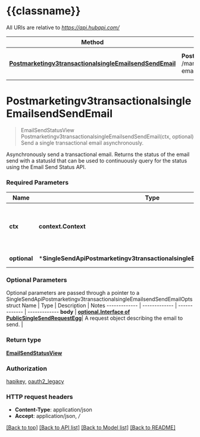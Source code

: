 # {{classname}}

All URIs are relative to *https://api.hubapi.com/*

Method | HTTP request | Description
------------- | ------------- | -------------
[**Postmarketingv3transactionalsingleEmailsendSendEmail**](SingleSendApi.md#Postmarketingv3transactionalsingleEmailsendSendEmail) | **Post** /marketing/v3/transactional/single-email/send | Send a single transactional email asynchronously.

# **Postmarketingv3transactionalsingleEmailsendSendEmail**
> EmailSendStatusView Postmarketingv3transactionalsingleEmailsendSendEmail(ctx, optional)
Send a single transactional email asynchronously.

Asynchronously send a transactional email. Returns the status of the email send with a statusId that can be used to continuously query for the status using the Email Send Status API.

### Required Parameters

Name | Type | Description  | Notes
------------- | ------------- | ------------- | -------------
 **ctx** | **context.Context** | context for authentication, logging, cancellation, deadlines, tracing, etc.
 **optional** | ***SingleSendApiPostmarketingv3transactionalsingleEmailsendSendEmailOpts** | optional parameters | nil if no parameters

### Optional Parameters
Optional parameters are passed through a pointer to a SingleSendApiPostmarketingv3transactionalsingleEmailsendSendEmailOpts struct
Name | Type | Description  | Notes
------------- | ------------- | ------------- | -------------
 **body** | [**optional.Interface of PublicSingleSendRequestEgg**](PublicSingleSendRequestEgg.md)| A request object describing the email to send. | 

### Return type

[**EmailSendStatusView**](EmailSendStatusView.md)

### Authorization

[hapikey](../README.md#hapikey), [oauth2_legacy](../README.md#oauth2_legacy)

### HTTP request headers

 - **Content-Type**: application/json
 - **Accept**: application/json, */*

[[Back to top]](#) [[Back to API list]](../README.md#documentation-for-api-endpoints) [[Back to Model list]](../README.md#documentation-for-models) [[Back to README]](../README.md)

